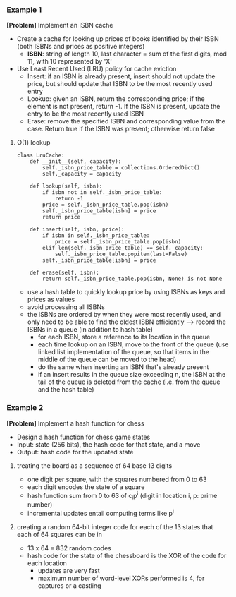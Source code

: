 ### Example 1
**[Problem]** Implement an ISBN cache
- Create a cache for looking up prices of books identified by their ISBN (both ISBNs and prices as positive integers)
    + **ISBN**: string of length 10, last character = sum of the first digits, mod 11, with 10 represented by 'X'
- Use Least Recent Used (LRU) policy for cache eviction
    + Insert: if an ISBN is already present, insert should not update the price, but should update that ISBN to be the most recently used entry
    + Lookup: given an ISBN, return the corresponding price; if the element is not present, return -1. If the ISBN is present, update the entry to be the most recently used ISBN
    + Erase: remove the specified ISBN and corresponding value from the case. Return true if the ISBN was present; otherwise return false

1. O(1) lookup
    ```
    class LruCache:
        def __init__(self, capacity):
            self._isbn_price_table = collections.OrderedDict()
            self._capacity = capacity

        def lookup(self, isbn):
            if isbn not in self._isbn_price_table:
                return -1
            price = self._isbn_price_table.pop(isbn)
            self._isbn_price_table[isbn] = price
            return price
        
        def insert(self, isbn, price):
            if isbn in self._isbn_price_table:
                price = self._isbn_price_table.pop(isbn)
            elif len(self._isbn_price_table) == self._capacity:
                self._isbn_price_table.popitem(last=False)
            self._isbn_price_table[isbn] = price
        
        def erase(self, isbn):
            return self._isbn_price_table.pop(isbn, None) is not None
    ```
    - use a hash table to quickly lookup price by using ISBNs as keys and prices as values
    - avoid processing all ISBNs
    - the ISBNs are ordered by when they were most recently used, and only need to be able to find the oldest ISBN efficiently --> record the ISBNs in a queue (in addition to hash table)
        + for each ISBN, store a reference to its location in the queue
        + each time lookup on an ISBN, move to the front of the queue (use linked list implementation of the queue, so that items in the middle of the queue can be moved to the head)
        + do the same when inserting an ISBN that's already present
        + if an insert results in the queue size exceeding n, the ISBN at the tail of the queue is deleted from the cache (i.e. from the queue and the hash table)

### Example 2
**[Problem]** Implement a hash function for chess
- Design a hash function for chess game states 
- Input: state (256 bits), the hash code for that state, and a move
- Output: hash code for the updated state

1. treating the board as a sequence of 64 base 13 digits
    - one digit per square, with the squares numbered from 0 to 63
    - each digit encodes the state of a square
    - hash function sum from 0 to 63 of c<sub>i</sub>p<sup>i</sup> (digit in location i, p: prime number)
    - incremental updates entail computing terms like p<sup>i</sup>

2. creating a random 64-bit integer code for each of the 13 states that each of 64 squares can be in
    - 13 x 64 = 832 random codes 
    - hash code for the state of the chessboard is the XOR of the code for each location
        + updates are very fast
        + maximum number of word-level XORs performed is 4, for captures or a castling